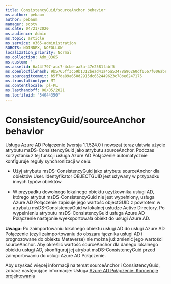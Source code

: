 ```yaml
---
title: ConsistencyGuid/sourceAnchor behavior
ms.author: pebaum
author: pebaum
manager: scotv
ms.date: 04/21/2020
ms.audience: Admin
ms.topic: article
ms.service: o365-administration
ROBOTS: NOINDEX, NOFOLLOW
localization_priority: Normal
ms.collection: Adm_O365
ms.custom: ''
ms.assetid: 6a44f797-acc7-4cbe-aa5a-47e2581fabf5
ms.openlocfilehash: 9b5765ff3c59b1312bead41a45a53478a96260df0567f006ab93c3ccfaf4be64
ms.sourcegitcommit: b5f7da89a650d2915dc652449623c78be6247175
ms.translationtype: MT
ms.contentlocale: pl-PL
ms.lasthandoff: 08/05/2021
ms.locfileid: "54044350"
---
```

# <a name="consistencyguid--sourceanchor-behavior"></a>ConsistencyGuid/sourceAnchor behavior

Usługa Azure AD Połączenie (wersja 1.1.524.0 i nowsza) teraz ułatwia użycie atrybutu msDS-ConsistencyGuid jako atrybutu sourceAnchor. Podczas korzystania z tej funkcji usługa Azure AD Połączenie automatycznie konfiguruje reguły synchronizacji w celu:
  
- Użyj atrybutu msDS-ConsistencyGuid jako atrybutu sourceAnchor dla obiektów User. Identyfikator OBJECTGUID jest używany w przypadku innych typów obiektów.
    
- W przypadku dowolnego lokalnego obiektu użytkownika usługi AD, którego atrybut msDS-ConsistencyGuid nie jest wypełniony, usługa Azure AD Połączenie zapisuje jego wartość objectGUID z powrotem w atrybutu msDS-ConsistencyGuid w lokalnej usłudze Active Directory. Po wypełnieniu atrybutu msDS-ConsistencyGuid usługa Azure AD Połączenie następnie wyeksportowała obiekt do usługi Azure AD.
    
 **Uwaga:** Po zaimportowaniu lokalnego obiektu usługi AD do usługi Azure AD Połączenie (czyli zaimportowaniu do obszaru łącznika usługi AD i prognozowane do obiektu Metaverse) nie można już zmienić jego wartości sourceAnchor. Aby określić wartość sourceAnchor dla danego lokalnego obiektu usługi AD, skonfiguruj jej atrybut msDS-ConsistencyGuid przed zaimportowaniu do usługi Azure AD Połączenie. 
  
Aby uzyskać więcej informacji na temat sourceAnchor i ConsistencyGuid, zobacz następujące informacje: Usługa [Azure AD Połączenie: Koncepcje projektowania](https://docs.microsoft.com/azure/active-directory/connect/active-directory-aadconnect-design-concepts)
  

